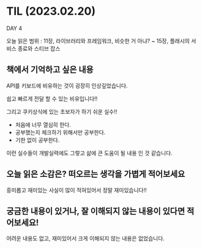 # TIL (2023.02.20)

DAY 4

오늘 읽은 범위 : 11장, 라이브러리와 프레임워크, 비슷한 거 아냐? ~ 15장, 플래시의 서비스 종료와 스티브 잡스

## 책에서 기억하고 싶은 내용

API를 키보드에 비유하는 것이 굉장히 인상깊었습니다.

쉽고 빠르게 전달 할 수 있는 비유입니다!!

그리고 쿠키상식에 있는 초보자가 하기 쉬운 실수!!

- 처음에 너무 열심히 한다.
- 공부했는지 체크하기 위해서만 공부한다.
- 기한 없이 공부한다.

이런 실수들이 개발실력에도 그렇고 삶에 큰 도움이 될 내용 인 것 같습니다.


## 오늘 읽은 소감은? 떠오르는 생각을 가볍게 적어보세요

흥미롭고 재미있는 사실이 많이 적혀있어서 정말 재미있습니다!!

## 궁금한 내용이 있거나, 잘 이해되지 않는 내용이 있다면 적어보세요!

어려운 내용도 없고, 재미있어서 크게 이해되지 않는 내용은 없었습니다.
